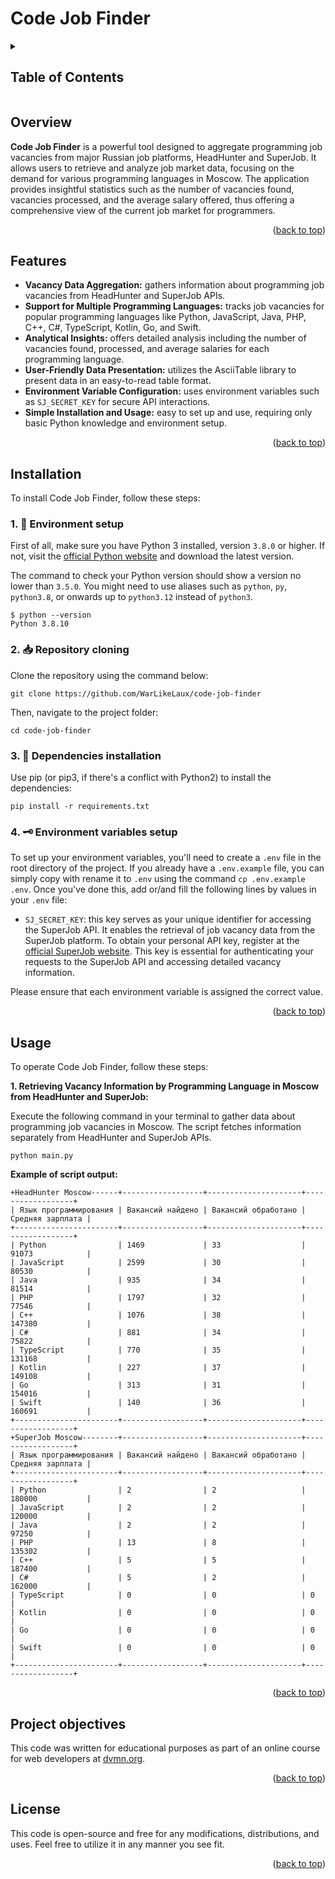 <a name="readme-top"></a>

# Code Job Finder

<details>
<summary><h2>Table of Contents</h2></summary>

  - [Overview](#overview)
  - [Features](#features)
  - [Installation](#installation)
  - [Usage](#usage)
  - [Project objectives](#project-objectives)
  - [License](#license)
</details>

## Overview

**Code Job Finder** is a powerful tool designed to aggregate programming job vacancies from major Russian job platforms, HeadHunter and SuperJob. It allows users to retrieve and analyze job market data, focusing on the demand for various programming languages in Moscow. The application provides insightful statistics such as the number of vacancies found, vacancies processed, and the average salary offered, thus offering a comprehensive view of the current job market for programmers.

<p align="right">(<a href="#readme-top">back to top</a>)</p>

## Features

- **Vacancy Data Aggregation:** gathers information about programming job vacancies from HeadHunter and SuperJob APIs.
- **Support for Multiple Programming Languages:** tracks job vacancies for popular programming languages like Python, JavaScript, Java, PHP, C++, C#, TypeScript, Kotlin, Go, and Swift.
- **Analytical Insights:** offers detailed analysis including the number of vacancies found, processed, and average salaries for each programming language.
- **User-Friendly Data Presentation:** utilizes the AsciiTable library to present data in an easy-to-read table format.
- **Environment Variable Configuration:** uses environment variables such as `SJ_SECRET_KEY` for secure API interactions.
- **Simple Installation and Usage:** easy to set up and use, requiring only basic Python knowledge and environment setup.

<p align="right">(<a href="#readme-top">back to top</a>)</p>

## Installation

To install Code Job Finder, follow these steps:

### 1. 🐍 Environment setup

First of all, make sure you have Python 3 installed, version `3.8.0` or higher. If not, visit the [official Python website](https://www.python.org/) and download the latest version.

The command to check your Python version should show a version no lower than `3.5.0`. You might need to use aliases such as `python`, `py`, `python3.8`, or onwards up to `python3.12` instead of `python3`.

```
$ python --version
Python 3.8.10
```

### 2. 📥 Repository cloning

Clone the repository using the command below:

```
git clone https://github.com/WarLikeLaux/code-job-finder
```

Then, navigate to the project folder:

```
cd code-job-finder
```

### 3. 🧩 Dependencies installation

Use pip (or pip3, if there's a conflict with Python2) to install the dependencies:

```
pip install -r requirements.txt
```

### 4. 🗝️ Environment variables setup

To set up your environment variables, you'll need to create a `.env` file in the root directory of the project. If you already have a `.env.example` file, you can simply copy with rename it to `.env` using the command `cp .env.example .env`. Once you've done this, add or/and fill the following lines by values in your `.env` file:

- `SJ_SECRET_KEY`: this key serves as your unique identifier for accessing the SuperJob API. It enables the retrieval of job vacancy data from the SuperJob platform. To obtain your personal API key, register at the [official SuperJob website](https://api.superjob.ru/register). This key is essential for authenticating your requests to the SuperJob API and accessing detailed vacancy information.

Please ensure that each environment variable is assigned the correct value.

<p align="right">(<a href="#readme-top">back to top</a>)</p>

## Usage

To operate Code Job Finder, follow these steps:

**1. Retrieving Vacancy Information by Programming Language in Moscow from HeadHunter and SuperJob:**

Execute the following command in your terminal to gather data about programming job vacancies in Moscow. The script fetches information separately from HeadHunter and SuperJob APIs.

```
python main.py
```

**Example of script output:**

```
+HeadHunter Moscow------+------------------+---------------------+------------------+
| Язык программирования | Вакансий найдено | Вакансий обработано | Средняя зарплата |
+-----------------------+------------------+---------------------+------------------+
| Python                | 1469             | 33                  | 91073            |
| JavaScript            | 2599             | 30                  | 80530            |
| Java                  | 935              | 34                  | 81514            |
| PHP                   | 1797             | 32                  | 77546            |
| C++                   | 1076             | 38                  | 147380           |
| C#                    | 881              | 34                  | 75822            |
| TypeScript            | 770              | 35                  | 131168           |
| Kotlin                | 227              | 37                  | 149108           |
| Go                    | 313              | 31                  | 154016           |
| Swift                 | 140              | 36                  | 160691           |
+-----------------------+------------------+---------------------+------------------+
+SuperJob Moscow--------+------------------+---------------------+------------------+
| Язык программирования | Вакансий найдено | Вакансий обработано | Средняя зарплата |
+-----------------------+------------------+---------------------+------------------+
| Python                | 2                | 2                   | 180000           |
| JavaScript            | 2                | 2                   | 120000           |
| Java                  | 2                | 2                   | 97250            |
| PHP                   | 13               | 8                   | 135302           |
| C++                   | 5                | 5                   | 187400           |
| C#                    | 5                | 2                   | 162000           |
| TypeScript            | 0                | 0                   | 0                |
| Kotlin                | 0                | 0                   | 0                |
| Go                    | 0                | 0                   | 0                |
| Swift                 | 0                | 0                   | 0                |
+-----------------------+------------------+---------------------+------------------+
```

<p align="right">(<a href="#readme-top">back to top</a>)</p>

## Project objectives

This code was written for educational purposes as part of an online course for web developers at [dvmn.org](https://dvmn.org/).

<p align="right">(<a href="#readme-top">back to top</a>)</p>

## License

This code is open-source and free for any modifications, distributions, and uses. Feel free to utilize it in any manner you see fit.

<p align="right">(<a href="#readme-top">back to top</a>)</p>